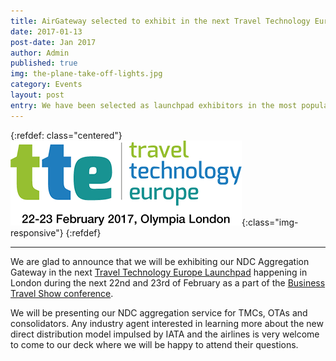 ```yaml
---
title: AirGateway selected to exhibit in the next Travel Technology Europe Launchpad
date: 2017-01-13
post-date: Jan 2017
author: Admin
published: true
img: the-plane-take-off-lights.jpg
category: Events
layout: post
entry: We have been selected as launchpad exhibitors in the most popular event in Europe introducing disrupting technologies for the travel industry.
---
```

{:refdef: class="centered"}
![Take out](/img/posts/tte-logo-2017.png){:class="img-responsive"}
{:refdef}

---

We are glad to announce that we will be exhibiting our NDC Aggregation Gateway in the next [Travel Technology Europe Launchpad](http://www.traveltechnologyeurope.com) happening in London during the next 22nd and 23rd of February as a part of the [Business Travel Show conference](http://www.businesstravelshow.com).

We will be presenting our NDC aggregation service for TMCs, OTAs and consolidators. Any industry agent interested in learning more about the new direct distribution model impulsed by IATA and the airlines is very welcome to come to our deck where we will be happy to attend their questions.
